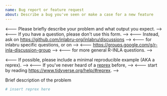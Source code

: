 ```yaml
---
name: Bug report or feature request
about: Describe a bug you've seen or make a case for a new feature
---
```


<--- Please briefly describe your problem and what output you expect. -->
<--- If you have a question, please don't use this form. -->
<--- Instead, ask on <https://github.com/inlabru-org/inlabru/discussions> -->
<--- for inlabru specific questions, or on -->
<--- <https://groups.google.com/g/r-inla-discussion-group> -->
<--- for more general R-INLA questions. -->

<--- If possible, please include a minimal reproducible example (AKA a reprex). -->
<--- If you've never heard of a [reprex](http://reprex.tidyverse.org/) before, -->
<--- start by reading <https://www.tidyverse.org/help/#reprex>. -->

Brief description of the problem

```r
# insert reprex here
```
